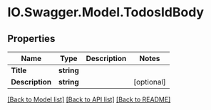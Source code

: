 # IO.Swagger.Model.TodosIdBody
## Properties

Name | Type | Description | Notes
------------ | ------------- | ------------- | -------------
**Title** | **string** |  | 
**Description** | **string** |  | [optional] 

[[Back to Model list]](../README.md#documentation-for-models) [[Back to API list]](../README.md#documentation-for-api-endpoints) [[Back to README]](../README.md)

